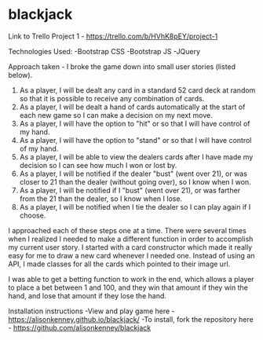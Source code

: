 # blackjack
Link to Trello Project 1 - https://trello.com/b/HVhK8pEY/project-1

Technologies Used:
  -Bootstrap CSS
  -Bootstrap JS
  -JQuery

Approach taken - I broke the game down into small user stories (listed below).

1. As a player, I will be dealt any card in a standard 52 card deck at random so that it is possible to receive any combination of cards.
2. As a player, I will be dealt a hand of cards automatically at the start of each new game so I can make a decision on my next move.
3. As a player, I will have the option to "hit" or so that I will have control of my hand.
4. As a player, I will have the option to "stand" or so that I will have control of my hand.
5. As a player, I will be able to view the dealers cards after I have made my decision so I can see how much I won or lost by.
6. As a player, I will be notified if the dealer "bust" (went over 21), or was closer to 21 than the dealer (without going over), so I know when I won.
7. As a player, I will be notified if I "bust" (went over 21), or was farther from the 21 than the dealer, so I know when I lose.
8. As a player, I will be notified when I tie the dealer so I can play again if I choose.

I approached each of these steps one at a time. There were several times when I realized I needed to make a different function in order to accomplish my current user story. I started with a card constructor which made it really easy for me to draw a new card whenever I needed one. Instead of using an API, I made classes for all the cards which pointed to their image url. 

I was able to get a betting function to work in the end, which allows a player to place a bet between 1 and 100, and they win that amount if they win the hand, and lose that amount if they lose the hand.

Installation instructions
-View and play game here - https://alisonkenney.github.io/blackjack/
-To install, fork the repository here - https://github.com/alisonkenney/blackjack


